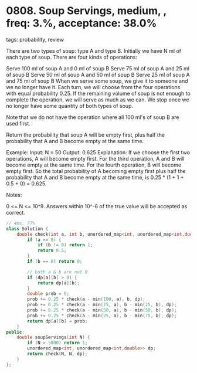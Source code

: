# 0808. Soup Servings, medium, , freq: 3.%, acceptance: 38.0%
tags: probability, review

There are two types of soup: type A and type B. Initially we have N ml of each type of soup. There are four kinds of operations:

Serve 100 ml of soup A and 0 ml of soup B
Serve 75 ml of soup A and 25 ml of soup B
Serve 50 ml of soup A and 50 ml of soup B
Serve 25 ml of soup A and 75 ml of soup B
When we serve some soup, we give it to someone and we no longer have it.  Each turn, we will choose from the four operations with equal probability 0.25. If the remaining volume of soup is not enough to complete the operation, we will serve as much as we can.  We stop once we no longer have some quantity of both types of soup.

Note that we do not have the operation where all 100 ml's of soup B are used first.  

Return the probability that soup A will be empty first, plus half the probability that A and B become empty at the same time.

 

Example:
Input: N = 50
Output: 0.625
Explanation: 
If we choose the first two operations, A will become empty first. For the third operation, A and B will become empty at the same time. For the fourth operation, B will become empty first. So the total probability of A becoming empty first plus half the probability that A and B become empty at the same time, is 0.25 * (1 + 1 + 0.5 + 0) = 0.625.

Notes:

0 <= N <= 10^9. 
Answers within 10^-6 of the true value will be accepted as correct.

```c++
// 4ms, 77%
class Solution {
    double check(int a, int b, unordered_map<int, unordered_map<int,double>>& dp) {
        if (a == 0) {
            if (b != 0) return 1;
            return 0.5;
        }
        if (b == 0) return 0;

        // both a & b are not 0
        if (dp[a][b] > 0) {
            return dp[a][b];
        }
        double prob = 0;
        prob += 0.25 * check(a - min(100, a), b, dp);
        prob += 0.25 * check(a - min(75, a), b - min(25, b), dp);
        prob += 0.25 * check(a - min(50, a), b - min(50, b), dp);
        prob += 0.25 * check(a - min(25, a), b - min(75, b), dp);
        return dp[a][b] = prob;
    }
public:
    double soupServings(int N) {
        if (N > 5000) return 1;
        unordered_map<int, unordered_map<int,double>> dp;
        return check(N, N, dp);
    }
};
```
